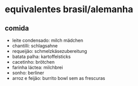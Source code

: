 # equivalentes brasil/alemanha

## comida
- leite condensado: milch mädchen
- chantilli: schlagsahne
- requeijão: schmelzkäsezubereitung
- batata palha: kartoffelsticks
- cacetinho: brötchen
- farinha láctea: milchbrei
- sonho: berliner
- arroz e feijão: burrito bowl sem as frescuras
